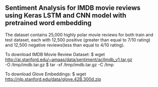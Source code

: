 ## Sentiment Analysis for IMDB movie reviews using Keras LSTM and CNN model with pretrained word embedding

The dataset contains 25,000 highly polar movie reviews for both train and test dataset, each with 12,500 positive 
(greater than equal to 7/10 rating) and 12,500 negative reviews(less than equal to 4/10 rating).


To download IMDB Movie Review Dataset: 
$ wget http://ai.stanford.edu/~amaas/data/sentiment/aclImdb_v1.tar.gz \
    -O /tmp/imdb.tar.gz
$ tar -xf /tmp/imdb.tar.gz -C /tmp

To download Glove Embeddings:
$ wget http://nlp.stanford.edu/data/glove.42B.300d.zip
